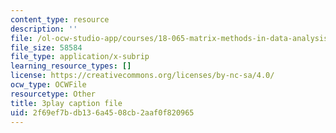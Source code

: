 ```yaml
---
content_type: resource
description: ''
file: /ol-ocw-studio-app/courses/18-065-matrix-methods-in-data-analysis-signal-processing-and-machine-learning-spring-2018/2f69ef7bdb136a4508cb2aaf0f820965_xaSL8yFgqig.srt
file_size: 58584
file_type: application/x-subrip
learning_resource_types: []
license: https://creativecommons.org/licenses/by-nc-sa/4.0/
ocw_type: OCWFile
resourcetype: Other
title: 3play caption file
uid: 2f69ef7b-db13-6a45-08cb-2aaf0f820965
---
```

